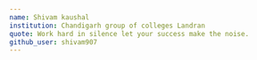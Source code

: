 ```yaml
---
name: Shivam kaushal
institution: Chandigarh group of colleges Landran
quote: Work hard in silence let your success make the noise.
github_user: shivam907
---
```

